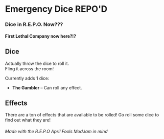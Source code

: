 # Emergency Dice REPO'D

### Dice in R.E.P.O. Now???<br>
#### First Lethal Company now here?!?
## Dice

Actually throw the dice to roll it.<br>
Fling it across the room!

Currently adds 1 dice:
- **The Gambler** – Can roll any effect.

## Effects

There are a ton of effects that are available to be rolled! Go roll some dice to find out what they are!

###### Made with the R.E.P.O April Fools ModJam in mind